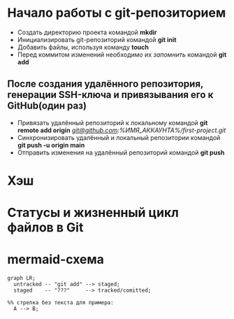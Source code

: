 # Начало работы с git-репозиторием
* Создать директорию проекта командой **mkdir**
* Инициализировать git-репозиторий командой **git init**
* Добавить файлы, используя команду **touch**
* Перед коммитом изменений необходимо их *запомнить* командой **git add**

## После создания удалённого репозитория, генерации SSH-ключа и привязывания его к GitHub(один раз)

- Привязать удалённый репозиторий к локальному командой **git remote add origin** *git@github.com:%ИМЯ_АККАУНТА%/first-project.git*
- Синхронизировать удалённый и локальный репозитории командой **git push -u origin main**
- Отправить изменения на удалённый репозиторий командой **git push**


# Хэш

# Статусы и жизненный цикл файлов в Git

#  mermaid-схема
```mermaid
graph LR;
  untracked -- "git add" --> staged;
  staged    -- "???"     --> tracked/comitted;

%% стрелка без текста для примера: 
  A --> B;
```